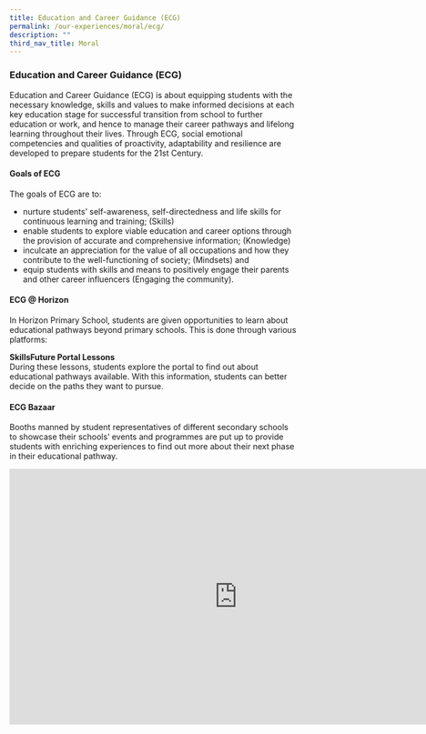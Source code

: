 ```yaml
---
title: Education and Career Guidance (ECG)
permalink: /our-experiences/moral/ecg/
description: ""
third_nav_title: Moral
---
```

### **Education and Career Guidance (ECG)**
Education and Career Guidance (ECG) is about equipping students with the necessary knowledge, skills and values to make informed decisions at each key education stage for successful transition from school to further education or work, and hence to manage their career pathways and lifelong learning throughout their lives. Through ECG, social emotional competencies and qualities of proactivity, adaptability and resilience are developed to prepare students for the 21st Century.

#### **Goals of ECG**
The goals of ECG are to:

* nurture students’ self-awareness, self-directedness and life skills for continuous learning and training; (Skills)
* enable students to explore viable education and career options through the provision of accurate and comprehensive information; (Knowledge)
* inculcate an appreciation for the value of all occupations and how they contribute to the well-functioning of society; (Mindsets) and
* equip students with skills and means to positively engage their parents and other career influencers (Engaging the community).

#### **ECG @ Horizon**
In Horizon Primary School, students are given opportunities to learn about educational pathways beyond primary schools. This is done through various platforms:

**SkillsFuture Portal Lessons**<br>
During these lessons, students explore the portal to find out about educational pathways available. With this information, students can better decide on the paths they want to pursue.

#### **ECG Bazaar**
Booths manned by student representatives of different secondary schools to showcase their schools’ events and programmes are put up to provide students with enriching experiences to find out more about their next phase in their educational pathway.

<iframe allowfullscreen="true" height="450" width="800" frameborder="0" src="https://docs.google.com/presentation/d/e/2PACX-1vQ9SZwr4eeUomtjdhc-znxWkTrE4hPj4O5DPPyzT4GkjRSUz2BPfmK8r1VBMJQW3oRl5s25ZeQCk9v0/embed?start=false&amp;loop=false&amp;delayms=3000"></iframe>